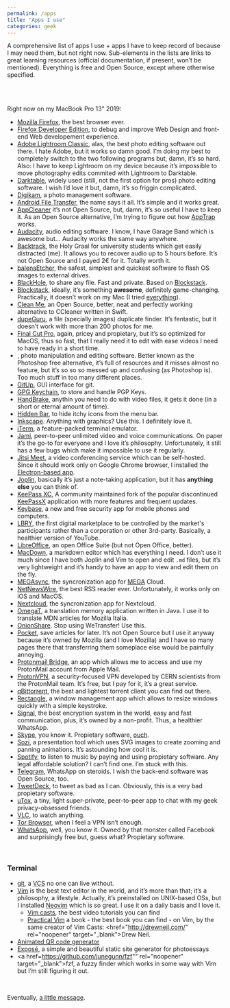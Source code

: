 ```yaml
---
permalink: /apps
title: "Apps I use"
categories: geek
---
```

A comprehensive list of apps I use + apps I have to keep record of because I may need them, but not right now. Sub-elements in the lists are links to great learning resources (official documentation, if present, won’t be mentioned). Everything is free and Open Source, except where otherwise specified.

<br />
<br />

Right now on my MacBook Pro 13" 2019:

- <a href="https://www.mozilla.org/en-US/exp/firefox/" rel="noopener" target="_blank">Mozilla Firefox</a>, the best browser ever.
- <a href="https://www.mozilla.org/en-US/firefox/developer/" rel="noopener" target="_blank">Firefox Developer Edition</a>, to debug and improve Web Design and front-end Web developement experience.
- <a href="https://www.adobe.com/it/products/photoshop-lightroom-classic.html" rel="noopener" target="_blank">Adobe Lightroom Classic</a>, alas, the best photo editing software out there. I hate Adobe, but it works so damn good. I’m doing my best to completely switch to the two following programs but, damn, it’s so hard. Also: I have to keep Lightroom on my device because it’s impossible to move photography edits commited with Lightroom to Darktable.
- <a href="https://www.darktable.org/" rel="noopener" target="_blank">Darktable</a>, widely used (still, not the first option for pros) photo editing software. I wish I’d love it but, damn, it’s so friggin complicated.
- <a href="https://www.digikam.org/" rel="noopener" target="_blank">Digikam</a>, a photo management software.
- <a href="https://www.android.com/filetransfer/" rel="noopener" target="_blank">Android File Transfer</a>, the name says it all. It’s simple and it works great.
- <a href="https://freemacsoft.net/appcleaner/" rel="noopener" target="_blank">AppCleaner</a> it’s not Open Source, but, damn, it’s so useful I have to keep it. As an Open Source alternative, I’m trying to figure out how <a href="http://onnati.net/apptrap/" rel="noopener" target="_blank">AppTrap</a> works.
- <a href="https://www.audacityteam.org/" rel="noopener" target="_blank">Audacity</a>, audio editing software. I know, I have Garage Band which is awesome but… Audacity works the same way anywhere.
- <a href="https://www.backtrack.team/" rel="noopener" target="_blank">Backtrack</a>, the Holy Graal for university students which get easily distracted (me). It allows you to recover audio up to 5 hours before. It’s not Open Source and I payed 2€ for it. Totally worth it.
- <a href="https://www.balena.io/etcher/" rel="noopener" target="_blank">balenaEtcher</a>, the safest, simplest and quickest software to flash OS images to external drives.
- <a href="https://blackhole.run/" rel="noopener" target="_blank">BlackHole</a>, to share any file. Fast and private. Based on <a href="https://blockstack.org/" rel="noopener" target="_blank">Blockstack</a>.
- <a href="https://blockstack.org/" rel="noopener" target="_blank">Blockstack</a>, ideally, it’s something **awesome**, definitely game-changing. Practically, it doesn’t work on my Mac (I tried <a href="https://forum.blockstack.org/t/cant-use-any-dapp/10628" rel="noopener" target="_blank">everything</a>).
- <a href="https://kevin-de-koninck.github.io/Clean-Me/" rel="noopener" target="_blank">Clean Me</a>, an Open Source, better, neat and perfectly working alternative to CCleaner written in Swift.
- <a href="https://dupeguru.voltaicideas.net/" rel="noopener" target="_blank">dupeGuru</a>, a file (specially images) duplicate finder. It’s fentastic, but it doesn’t work with more than 200 photos for me.
- <a href="" rel="noopener" target="_blank">Final Cut Pro</a>, again, pricey and propietary, but it’s so optimized for MacOS, thus so fast, that I really need it to edit with ease videos I need to have ready in a short time.
- <a href="https://www.gimp.org/" rel="noopener" target="_blank"></a>, photo manipulation and editing software. Better known as the Photoshop free alternative, it’s full of resources and it misses almost no feature, but it’s so so so messed up and confusing (as Photoshop is). Too much stuff in too many different places.
- <a href="http://gitup.co/" rel="noopener" target="_blank">GitUp</a>, GUI interface for git.
- <a href="https://gpgtools.org/keychain/index.html" rel="noopener" target="_blank">GPG Keychain</a>, to store and handle PGP Keys.
- <a href="https://handbrake.fr/" rel="noopener" target="_blank">HandBrake</a>, anythin you need to do with video files, it gets it done (in a short or eternal amount of time).
- <a href="https://github.com/dwarvesf/hidden" rel="noopener" target="_blank">Hidden Bar</a>, to hide itchy icons from the menu bar.
- <a href="https://inkscape.org/" rel="noopener" target="_blank">Inkscape</a>. Anything with graphics? Use this. I definitely love it.
- <a href="http://iterm.sourceforge.net/" rel="noopener" target="_blank">iTerm</a>, a feature-packed terminal emulator.
- <a href="https://jami.net/" rel="noopener" target="_blank">Jami</a>, peer-to-peer unlimited video and voice communications. On paper it’s the go-to for everyone and I love it’s philosophy. Unfortunately, it still has a few bugs which make it impossible to use it regularly.
- <a href="https://meet.jit.si" rel="noopener" target="_blank">Jitsi Meet</a>, a video conferencing service which can be self-hosted. Since it should work only on Google Chrome browser, I installed the <a href="https://github.com/jitsi/jitsi-meet-electron" rel="noopener" target="_blank">Electron-based app</a>.
- <a href="https://joplinapp.org/" rel="noopener" target="_blank">Joplin</a>, basically it’s just a note-taking application, but it has **anything else** you can think of.
- <a href="" rel="noopener" target="_blank">KeePass XC</a>, A community maintained fork of the popular discontinued <a href="https://www.keepassx.org/" rel="noopener" target="_blank">KeePassX</a> application with more features and frequent updates.
- <a href="https://keybase.io/" rel="noopener" target="_blank">Keybase</a>, a new and free security app for mobile phones and computers.
- <a href="https://lbry.com/" rel="noopener" target="_blank">LBRY</a>, the first digital marketplace to be controlled by the market's participants rather than a corporation or other 3rd-party. Basically, a healthier version of YouTube.
- <a href="https://www.libreoffice.org/" rel="noopener" target="_blank">LibreOffice</a>, an open Office Suite (but not Open Office, better).
- <a href="http://macdown.uranusjr.com/" rel="noopener" target="_blank">MacDown</a>, a markdown editor which has everything I need. I don’t use it much since I have both Joplin and Vim to open and edit `.md` files, but it’s very lightweight and it’s handy to have an app to view and edit them on the fly.
- <a href="https://mega.nz/sync" rel="noopener" target="_blank">MEGAsync</a>, the syncronization app for <a href="https://mega.nz" rel="noopener" target="_blank">MEGA</a> Cloud.
- <a href="https://ranchero.com/netnewswire/" rel="noopener" target="_blank">NetNewsWire</a>, the best RSS reader ever. Unfortunately, it works only on iOS and MacOS.
- <a href="https://nextcloud.com/" rel="noopener" target="_blank">Nextcloud</a>, the syncronization app for Nextcloud.
- <a href="http://www.omegat.org/" rel="noopener" target="_blank">OmegaT</a>, a translation memory application written in Java. I use it to translate MDN articles for Mozilla Italia.
- <a href="https://onionshare.org/" rel="noopener" target="_blank">OnionShare</a>. Stop using WeTransfer! Use this.
- <a href="https://getpocket.com/" rel="noopener" target="_blank">Pocket</a>, save articles for later. It’s not Open Source but I use it anyway because it’s owned by Mozilla (and I love Mozilla) and I have so many pages there that transferring them someplace else would be painfully annoying.
- <a href="https://protonmail.com/bridge/" rel="noopener" target="_blank">Protonmail Bridge</a>, an app which allows me to access and use my ProtonMail account from Apple Mail.
- <a href="https://alternativeto.net/outgoing/software/protonvpn" rel="noopener" target="_blank">ProtonVPN</a>, a security-focused VPN developed by CERN scientists from the ProtonMail team. It’s free, but I pay for it, it’s a great service.
- <a href="https://qbittorrent.org/" rel="noopener" target="_blank">qBittorrent</a>, the best and lightest torrent client you can find out there.
- <a href="https://rectangleapp.com/" rel="noopener" target="_blank">Rectangle</a>, a window management app which allows to resize windows quickly with a simple keystroke.
- <a href="https://signal.org/" rel="noopener" target="_blank">Signal</a>, the best encryption system in the world, easy and fast communication, plus, it’s owned by a non-profit. Thus, a healthier WhatsApp.
- <a href="https://www.skype.com/" rel="noopener" target="_blank">Skype</a>, you know it. Propietary software, <a href="http://stallman.org/skype.html" rel="noopener" target="_blank">ouch</a>.
- <a href="http://sozi.baierouge.fr/" rel="noopener" target="_blank">Sozi</a>, a presentation tool which uses SVG images to create zooming and panning animations. It’s astounding how cool it is.
- <a href="https://www.spotify.com/" rel="noopener" target="_blank">Spotify</a>, to listen to music by paying and using propietary software. Any legal affordable solution? I can’t find one. I’m stuck with this.
- <a href="https://telegram.org/" rel="noopener" target="_blank">Telegram</a>, WhatsApp on steroids. I wish the back-end software was Open Source, too.
- <a href="https://tweetdeck.twitter.com/" rel="noopener" target="_blank">TweetDeck</a>, to tweet as bad as I can. Obviously, this is a very bad propietary software.
- <a href="https://github.com/uTox/uTox" rel="noopener" target="_blank">uTox</a>, a tiny, light super-private, peer-to-peer app to chat with my geek privacy-obsessed friends.
- <a href="https://www.videolan.org/vlc/" rel="noopener" target="_blank">VLC</a>, to watch anything.
- <a href="https://www.torproject.org/projects/torbrowser.html" rel="noopener" target="_blank">Tor Browser</a>, when I feel a VPN isn’t enough.
- <a href="https://www.whatsapp.com/" rel="noopener" target="_blank">WhatsApp</a>, well, you know it. Owned by that monster called Facebook and surprisingly free but, guess what? Propietary software.

<br />

### Terminal

- <a href="https://git-scm.com/" rel="noopener" target="_blank">git</a>, a <abbr title="Version Control Software">VCS</abbr> no one can live without.
- <a href="vim.org" rel="noopener" target="_blank">Vim</a> is the best text editor in the world, and it’s more than that; it’s a philosophy, a lifestyle. Actually, it’s preinstalled on UNIX-based OSs, but I installed <a href="https://neovim.io/" rel="noopener" target="_blank">Neovim</a> which is so great. I use it on a daily basis and I love it.
	- <a href="http://vimcasts.org/" rel="noopener" target="_blank">Vim casts</a>, the best video tutorials you can find
	- <a href="https://pragprog.com/book/dnvim2/practical-vim-second-edition" rel="noopener" target="_blank">Practical Vim</a> a book - the best book you can find - on Vim, by the same creator of Vim Casts: <href="http://drewneil.com/" rel="noopener" target="_blank">Drew Neil</a>.
- <a href="https://github.com/sylnsfar/qrcode" rel="noopener" target="_blank">Animated QR code generator</a>
- <a href="https://github.com/Jack000/Expose" rel="noopener" target="_blank">Exposé</a>, a simple and beautiful static site generator for photoessays
- <a href=https://github.com/junegunn/fzf"" rel="noopener" target="_blank">fzf</a>, a fuzzy finder which works in some way with Vim but I’m still figuring it out.

<br />

Eventually, <a href="https://youtu.be/FtNxKc8mKu8" rel="noopener" target="_blank">a little message</a>.

